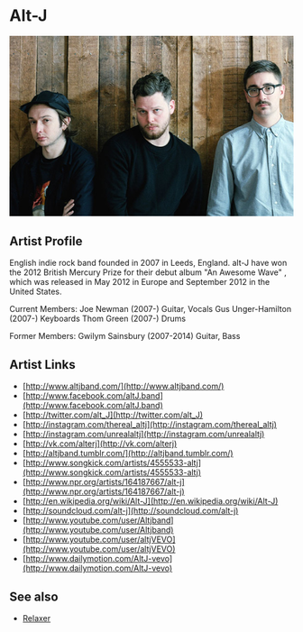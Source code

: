 # Alt-J

![](../../assets/artists/Alt-J.png)

## Artist Profile

English indie rock band founded in 2007 in Leeds, England.
alt-J have won the 2012 British Mercury Prize for their debut album "An Awesome Wave" , which was released in May 2012 in Europe and September 2012 in the United States.

Current Members: 
Joe Newman (2007-) Guitar, Vocals 
Gus Unger-Hamilton (2007-) Keyboards 
Thom Green (2007-) Drums 

Former Members: 
Gwilym Sainsbury (2007-2014) Guitar, Bass

## Artist Links

- [http://www.altjband.com/](http://www.altjband.com/)
- [http://www.facebook.com/altJ.band](http://www.facebook.com/altJ.band)
- [http://twitter.com/alt_J](http://twitter.com/alt_J)
- [http://instagram.com/thereal_altj](http://instagram.com/thereal_altj)
- [http://instagram.com/unrealaltj](http://instagram.com/unrealaltj)
- [http://vk.com/alterj](http://vk.com/alterj)
- [http://altjband.tumblr.com/](http://altjband.tumblr.com/)
- [http://www.songkick.com/artists/4555533-altj](http://www.songkick.com/artists/4555533-altj)
- [http://www.npr.org/artists/164187667/alt-j](http://www.npr.org/artists/164187667/alt-j)
- [http://en.wikipedia.org/wiki/Alt-J](http://en.wikipedia.org/wiki/Alt-J)
- [http://soundcloud.com/alt-j](http://soundcloud.com/alt-j)
- [http://www.youtube.com/user/Altjband](http://www.youtube.com/user/Altjband)
- [http://www.youtube.com/user/altjVEVO](http://www.youtube.com/user/altjVEVO)
- [http://www.dailymotion.com/AltJ-vevo](http://www.dailymotion.com/AltJ-vevo)


## See also

- [Relaxer](Relaxer.md)
